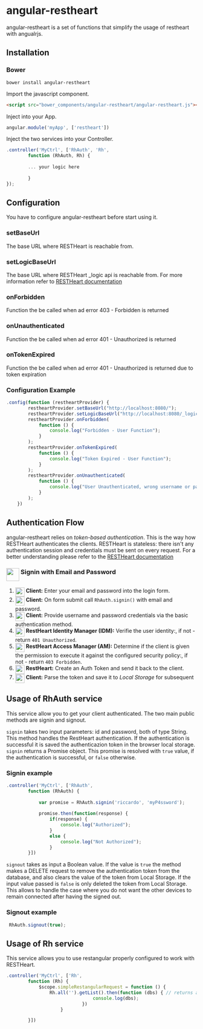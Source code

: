 # angular-restheart

angular-restheart is a set of functions that simplify the usage of restheart with angualrjs.

## Installation

### Bower

```
bower install angular-restheart
```

Import the javascript component.

```html
<script src="bower_components/angular-restheart/angular-restheart.js"></script>
```

Inject into your App.

```javascript
angular.module('myApp', ['restheart'])
```

Inject the two services into your Controller.

```javascript
.controller('MyCtrl', ['RhAuth', 'Rh',
        function (RhAuth, Rh) {
        
        ... your logic here
        
        }
});
```


## Configuration

You have to configure angular-restheart before start using it.

### setBaseUrl
The base URL where RESTHeart is reachable from.

### setLogicBaseUrl
The base URL where RESTHeart _logic api is reachable from. For more information refer to [RESTHeart documentation](https://softinstigate.atlassian.net/wiki/display/RH/Application+Logic)

### onForbidden
Function the be called when ad error 403 - Forbidden is returned

### onUnauthenticated
Function the be called when ad error 401 - Unauthorized is returned 

### onTokenExpired
Function the be called when ad error 401 - Unauthorized is returned due to token expiration 


### Configuration Example
```javascript
.config(function (restheartProvider) {
        restheartProvider.setBaseUrl("http://localhost:8080/");
        restheartProvider.setLogicBaseUrl("http://localhost:8080/_logic");
        restheartProvider.onForbidden(
            function () {
                console.log("Forbidden - User Function");
            }
        );
        restheartProvider.onTokenExpired(
            function () {
                console.log("Token Expired - User Function");
            }
        );
        restheartProvider.onUnauthenticated(
            function () {
                console.log("User Unauthenticated, wrong username or password - User Function");
            }
        );
    })
```


## Authentication Flow

angular-restheart relies on *token-based authentication*. This is the way how RESTHeart authenticates the clients.
RESTHeart is stateless: there isn't any authentication session and credentials must be sent on every request. For a better understanding please refer to the [RESTHeart documentation](https://softinstigate.atlassian.net/wiki/display/RH/How+Clients+authenticate#HowClientsauthenticate-AuthenticationToken)

### <img height="34" align="top" src="http://tech-lives.com/wp-content/uploads/2012/03/Lock-icon.png"> Signin with Email and Password

1. <img height="24" align="top" src="https://i.ytimg.com/i/bn1OgGei-DV7aSRo_HaAiw/mq1.jpg?v=4f8f2cc9"> **Client:** Enter your email and password into the login form.
2. <img height="24" align="top" src="https://i.ytimg.com/i/bn1OgGei-DV7aSRo_HaAiw/mq1.jpg?v=4f8f2cc9"> **Client:** On form submit call `RhAuth.signin()` with email and password.
3. <img height="24" align="top" src="https://i.ytimg.com/i/bn1OgGei-DV7aSRo_HaAiw/mq1.jpg?v=4f8f2cc9"> **Client:** Provide username and password credentials via the basic authentication method.
4. <img height="24" align="top" src="http://icons.iconarchive.com/icons/oxygen-icons.org/oxygen/256/Places-network-server-database-icon.png"> **RestHeart Identity Manager (IDM):** Verifie the user identity:, if not - return `401 Unauthorized`.
5. <img height="24" align="top" src="http://icons.iconarchive.com/icons/oxygen-icons.org/oxygen/256/Places-network-server-database-icon.png"> **RestHeart Access Manager (AM):** Determine if the client is given the permission to execute it against the configured security policy:, if not - return `403 Forbidden`.
6. <img height="24" align="top" src="http://icons.iconarchive.com/icons/oxygen-icons.org/oxygen/256/Places-network-server-database-icon.png"> **RestHeart:** Create an Auth Token and send it back to the client.
7. <img height="24" align="top" src="https://i.ytimg.com/i/bn1OgGei-DV7aSRo_HaAiw/mq1.jpg?v=4f8f2cc9"> **Client:** Parse the token and save it to *Local Storage* for subsequent


## Usage of RhAuth service

This service allow you to get your client authenticated.
The two main public methods are signin and signout.

`signin` takes two input parameters: id and password, both of type String. This method handles the RestHeart authentication. If the authentication is successful it is saved the authenticazion token in the browser local storage.
`signin` returns a Promise object. This promise is resolved with `true` value, if the authentication is successful, or `false` otherwise.


### Signin example
```javascript
.controller('MyCtrl', ['RhAuth', 
        function (RhAuth) {
        
            var promise = RhAuth.signin('riccardo', 'myP4ssword');
            
            promise.then(function(response) {
                if(response) {
                    console.log("Authorized");
                }
                else {
                    console.log("Not Authorized");
                }
        }])
```


`signout` takes as input a Boolean value. If the value is `true` the method makes a DELETE request to remove the authentication token from the database, and also clears the value of the token from Local Storage. If the input value passed is `false` is only deleted the token from Local Storage. This allows to handle the case where you do not want the other devices to remain connected after having the signed out.

### Signout example
```javascript
 RhAuth.signout(true);

```


## Usage of Rh service

This service allows you to use restangular properly configured to work with RESTHeart.

```javascript
.controller('MyCtrl', ['Rh',
        function (Rh) {
            $scope.simpleRestangularRequest = function () {
                Rh.all('').getList().then(function (dbs) { // returns a list of databases
                                console.log(dbs); 
                            })
                    }

        }])
```

